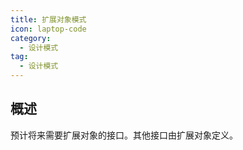 ```yaml
---
title: 扩展对象模式
icon: laptop-code
category:
  - 设计模式
tag:
  - 设计模式
---
```


## 概述

预计将来需要扩展对象的接口。其他接口由扩展对象定义。
